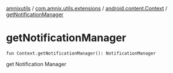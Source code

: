[amnixutils](../../index.md) / [com.amnix.utils.extensions](../index.md) / [android.content.Context](index.md) / [getNotificationManager](./get-notification-manager.md)

# getNotificationManager

`fun Context.getNotificationManager(): NotificationManager`

get Notification Manager

